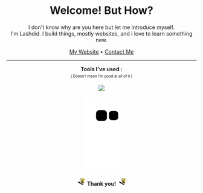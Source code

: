 <h1 align="center">Welcome! But How?</h1>

<p align="center">I don't know why are you here but let me introduce myself. <br/> I'm Lashdid. I build things, mostly websites, and i love to learn something new.</p>
<p align="center"><a href="https://lashdid.my.id">My Website</a> • <a href="mailto:sadida.alhan@gmail.com">Contact Me</a></p>

---
<p align="center"><b>Tools I've used :</b> <br/> <sup><sub>( Doesn't mean i'm good at all of it )</sub></sup></p>
<p align="center"><img src="https://skillicons.dev/icons?i=ts,go,tailwindcss,svelte,react,nextjs,nuxtjs,mongodb,mysql,firebase,flutter,git,linux" /></p>
<p align="center"><img src="https://github.com/lashdid/lashdid/blob/output/github-contribution-snake.svg"/></p>
<p align="center"><img src="/static/sponge.gif?raw=true" width="25"/> <b>Thank you!</b> <img src="/static/sponge.gif?raw=true" width="25"/></p>
